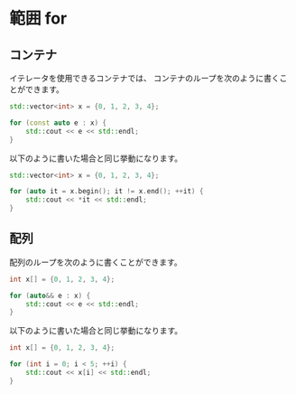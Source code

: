 # 範囲 for

## コンテナ

イテレータを使用できるコンテナでは、
コンテナのループを次のように書くことができます。

```cpp
std::vector<int> x = {0, 1, 2, 3, 4};

for (const auto e : x) {
    std::cout << e << std::endl;
}
```

以下のように書いた場合と同じ挙動になります。

```cpp
std::vector<int> x = {0, 1, 2, 3, 4};

for (auto it = x.begin(); it != x.end(); ++it) {
    std::cout << *it << std::endl;
}
```

## 配列

配列のループを次のように書くことができます。

```cpp
int x[] = {0, 1, 2, 3, 4};

for (auto&& e : x) {
    std::cout << e << std::endl;
}
```

以下のように書いた場合と同じ挙動になります。

```cpp
int x[] = {0, 1, 2, 3, 4};

for (int i = 0; i < 5; ++i) {
    std::cout << x[i] << std::endl;
}
```
